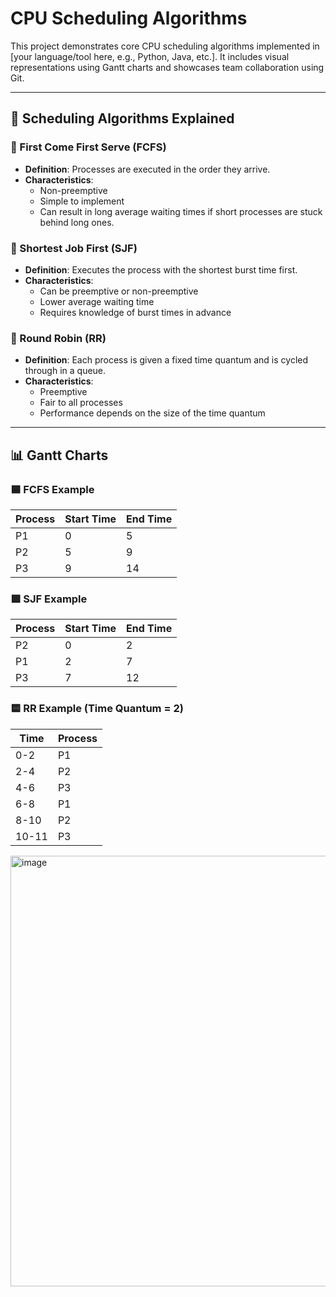 # CPU Scheduling Algorithms

This project demonstrates core CPU scheduling algorithms implemented in [your language/tool here, e.g., Python, Java, etc.]. It includes visual representations using Gantt charts and showcases team collaboration using Git.

---

## 📘 Scheduling Algorithms Explained

### 🔹 First Come First Serve (FCFS)

- **Definition**: Processes are executed in the order they arrive.
- **Characteristics**:
  - Non-preemptive
  - Simple to implement
  - Can result in long average waiting times if short processes are stuck behind long ones.

### 🔹 Shortest Job First (SJF)

- **Definition**: Executes the process with the shortest burst time first.
- **Characteristics**:
  - Can be preemptive or non-preemptive
  - Lower average waiting time
  - Requires knowledge of burst times in advance

### 🔹 Round Robin (RR)

- **Definition**: Each process is given a fixed time quantum and is cycled through in a queue.
- **Characteristics**:
  - Preemptive
  - Fair to all processes
  - Performance depends on the size of the time quantum

---

## 📊 Gantt Charts

### 🟦 FCFS Example

| Process | Start Time | End Time |
|---------|------------|----------|
| P1      | 0          | 5        |
| P2      | 5          | 9        |
| P3      | 9          | 14       |

### 🟪 SJF Example

| Process | Start Time | End Time |
|---------|------------|----------|
| P2      | 0          | 2        |
| P1      | 2          | 7        |
| P3      | 7          | 12       |

### 🟨 RR Example (Time Quantum = 2)

| Time | Process |
|------|---------|
| 0-2  | P1      |
| 2-4  | P2      |
| 4-6  | P3      |
| 6-8  | P1      |
| 8-10 | P2      |
| 10-11| P3      |

<img width="1365" height="689" alt="image" src="https://github.com/user-attachments/assets/f4c54c46-6811-4b1e-bea5-09ace7fd0ec6" />




